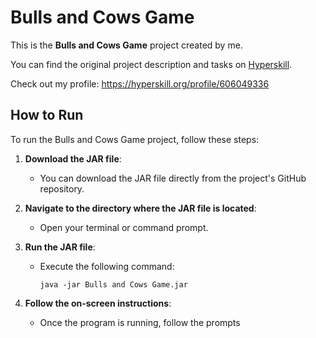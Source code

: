 # Bulls and Cows Game

This is the **Bulls and Cows Game** project created by me.

You can find the original project description and tasks on [Hyperskill](https://hyperskill.org/projects/53).

Check out my profile: https://hyperskill.org/profile/606049336

## How to Run

To run the Bulls and Cows Game project, follow these steps:

1. **Download the JAR file**: 
   - You can download the JAR file directly from the project's GitHub repository.

2. **Navigate to the directory where the JAR file is located**:
   - Open your terminal or command prompt.

3. **Run the JAR file**:
   - Execute the following command:
     ```
     java -jar Bulls and Cows Game.jar
     ```

4. **Follow the on-screen instructions**:
   - Once the program is running, follow the prompts
